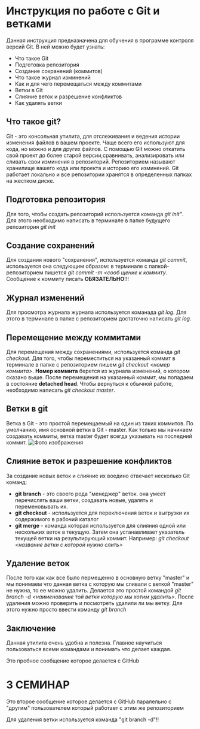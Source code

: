 # Инструкция по работе с Git и ветками 
Данная инструкция предназначена для обучения в программе контроля версий Git. В ней можно будет узнать:
- Что такое Git 
- Подготовка репозитория 
- Создание сохранений (коммитов)
- Что такое журнал изминений 
- Как и для чего перемещаться между коммитами 
- Ветки в Git 
- Слияние веток и разрешение конфликтов 
- Как удалять ветки 

## Что такое git?
Git - это консольная утилита, для отслеживания и ведения истории изменения файлов в вашем проекте. Чаще всего его используют для кода, но можно и для других файлов. 
С помощью Git можно откатить свой проект до более старой версии,сравнивать, анализировать или сливать свои изминения в репозиторий.
Репозиторием называют хранилище вашего кода или проекта и историю его изминений. Git работает локально и все репозитории хранятся в определенных папках на жестком диске.

## Подготовка репозитория 
Для того, чтобы создать репозиторий используется команда *git init"*. Для этого необходимо написать в терминале в папке будущего репозитория *git init*


## Создание сохранений 
Для создания нового "сохранения", используется команда *git commit*, используется она следующим образом: в терминале с папкой-репозиторием пишется *git commit -m <сооб
щение к коммиту*. Сообщение к коммиту писать **ОБЯЗАТЕЛЬНО**!!!

## Журнал изменений

Для просмотра журнала журнала используется команада *git log*. Для этого в терминале в папке с репозиторием достаточно написать *git log*.  

## Перемещение между коммитами 
Для перемещения между сохранениями, используется команда *git checkout*. Для того, чтобы переместиться на указанный коммит в терминале в папке с репозиторием пишем *git checkout <номер коммита>*. **Номер коммита** берется из журнала изменений, о котором сказано выше. После перемещения на указанный коммит, мы попадаем в состояние **detached head**. Чтобы вернуться к обычной работе, необходимо написать *git checkout master*. 

## Ветки в git 

Ветка в Git - это простой перемещаемый на один из таких коммитов. По умолчанию, имя основной ветки в Git - master. Как только мы начинаем создавать коммиты, ветка master будет всегда указывать на последний коммит.
![Фото изображения](https://i0.wp.com/dimlix.com/wp-content/uploads/2019/10/branches.jpeg?ssl=1)


## Слияние веток и разрешение конфликтов 
За создание новых веток и слияние их воедино отвечает несколько Git команд:   
- **git branch** - это своего рода "менеджер" веток. она умеет перечислять ваши ветки, создавать новые, удалять и переменовывать их. 
- **git checkout** - используется для переключения веток и выгрузки их содержимого в рабочий каталог 
- **git merge** - команда которая используется для слияния одной или нескольких веток в текущую. Затем она устанавливает указатель текущей ветки на результирующий коммит. Например: *git checkout <название ветки с которой нужно слить>*


## Удаление веток 
После того как как все было пермещенно в основную ветку "master" и мы понимаем что данная ветка с которую мы сливали с веткой "master" не нужна, то ее можно удалить. Делается это простой командой *git branch -d <наименование той ветки которую мы хотим удалить>*. 
После удаления можно проверить и посмотреть удалили ли мы ветку. Для этого нужно просто ввести команду *git branch* 

## Заключение 
Данная утилита очень удобна и полезна. Главное научиться пользоваться всеми командами и понимать что делает каждая. 

Это пробное сообщение которое делается с GitHub
# 3 СЕМИНАР

Это второе сообщение которое делается с GitHub паралельно с "другим" пользователем который работает с этим же репозиторием 

Для удаления ветки используется команда "git branch -d"!!

